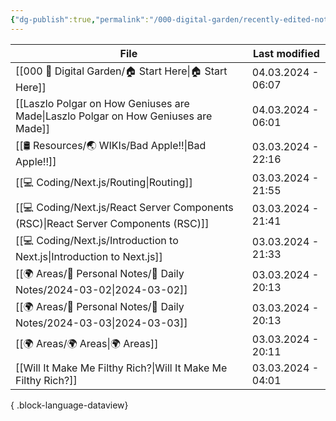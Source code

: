 ```yaml
---
{"dg-publish":true,"permalink":"/000-digital-garden/recently-edited-notes/","dgPassFrontmatter":true,"noteIcon":"3","created":"2023-12-14T09:05:52.599+05:30","updated":"2023-12-14T09:12:44.868+05:30"}
---
```


| File                                                                                  | Last modified      |
| ------------------------------------------------------------------------------------- | ------------------ |
| [[000 🏡 Digital Garden/🏠 Start Here\|🏠 Start Here]]                             | 04.03.2024 - 06:07 |
| [[Laszlo Polgar on How Geniuses are Made\|Laszlo Polgar on How Geniuses are Made]] | 04.03.2024 - 06:01 |
| [[🛢️ Resources/🌏 WIKIs/Bad Apple!!\|Bad Apple!!]]                                | 03.03.2024 - 22:16 |
| [[💻 Coding/Next.js/Routing\|Routing]]                                             | 03.03.2024 - 21:55 |
| [[💻 Coding/Next.js/React Server Components (RSC)\|React Server Components (RSC)]] | 03.03.2024 - 21:41 |
| [[💻 Coding/Next.js/Introduction to Next.js\|Introduction to Next.js]]             | 03.03.2024 - 21:33 |
| [[🌍 Areas/📧 Personal Notes/📓 Daily Notes/2024-03-02\|2024-03-02]]               | 03.03.2024 - 20:13 |
| [[🌍 Areas/📧 Personal Notes/📓 Daily Notes/2024-03-03\|2024-03-03]]               | 03.03.2024 - 20:13 |
| [[🌍 Areas/🌍 Areas\|🌍 Areas]]                                                    | 03.03.2024 - 20:11 |
| [[Will It Make Me Filthy Rich?\|Will It Make Me Filthy Rich?]]                     | 03.03.2024 - 04:01 |

{ .block-language-dataview}
